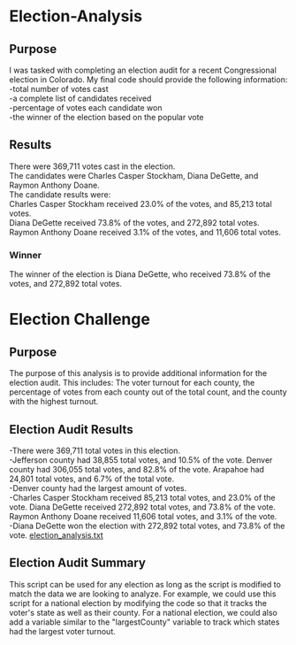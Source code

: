 # Election-Analysis
## Purpose
I was tasked with completing an election audit for a recent Congressional election in Colorado.
My final code should provide the following information:\
-total number of votes cast\
-a complete list of candidates received\
-percentage of votes each candidate won\
-the winner of the election based on the popular vote
## Results
There were 369,711 votes cast in the election.\
The candidates were Charles Casper Stockham, Diana DeGette, and Raymon Anthony Doane.\
The candidate results were:\
Charles Casper Stockham received 23.0% of the votes, and 85,213 total votes.\
Diana DeGette received 73.8% of the votes, and 272,892 total votes.\
Raymon Anthony Doane received 3.1% of the votes, and 11,606 total votes.
### Winner
The winner of the election is Diana DeGette, who received 73.8% of the votes, and 272,892 total votes.
# Election Challenge
## Purpose
The purpose of this analysis is to provide additional information for the election audit.
This includes: The voter turnout for each county,
the percentage of votes from each county out of the total count, and
the county with the highest turnout.
## Election Audit Results
-There were 369,711 total votes in this election.\
-Jefferson county had 38,855 total votes, and 10.5% of the vote.
Denver county had 306,055 total votes, and 82.8% of the vote. 
Arapahoe had 24,801 total votes, and 6.7% of the total vote.\
-Denver county had the largest amount of votes.\
-Charles Casper Stockham received 85,213 total votes, and 23.0% of the vote.
Diana DeGette received 272,892 total votes, and 73.8% of the vote.
Raymon Anthony Doane received 11,606 total votes, and 3.1% of the vote.\
-Diana DeGette won the election with 272,892 total votes, and 73.8% of the vote. 
[election_analysis.txt](https://github.com/DylanSteinhauer/Election-Analysis/files/7069898/election_analysis.txt)

## Election Audit Summary
This script can be used for any election as long as the script is modified to match the data we are looking to analyze.
For example, we could use this script for a national election by modifying the code so that it tracks the voter's state as well as their county.
For a national election, we could also add a variable similar to the "largestCounty" variable to track which states had the largest voter turnout.


